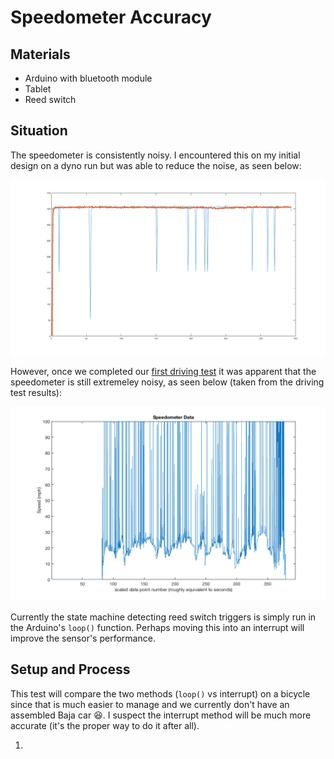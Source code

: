 # Speedometer Accuracy

## Materials

  * Arduino with bluetooth module
  * Tablet
  * Reed switch

## Situation

The speedometer is consistently noisy. I encountered this on my initial design on a dyno run but was able to reduce the noise, as seen below:

![](noiseReduction.png)

However, once we completed our [first driving test](../driving_tests/2018-02-17_first_instrumentation_test/) it was apparent that the speedometer is still extremeley noisy, as seen below (taken from the driving test results):

![](../driving_tests/2018-02-17_first_instrumentation_test/plots/speedo_raw.png)

Currently the state machine detecting reed switch triggers is simply run in the Arduino's ``loop()`` function. Perhaps moving this into an interrupt will improve the sensor's performance.

## Setup and Process

This test will compare the two methods (``loop()`` vs interrupt) on a bicycle since that is much easier to manage and we currently don't have an assembled Baja car :laughing:. I suspect the interrupt method will be much more accurate (it's the proper way to do it after all).

  1. 